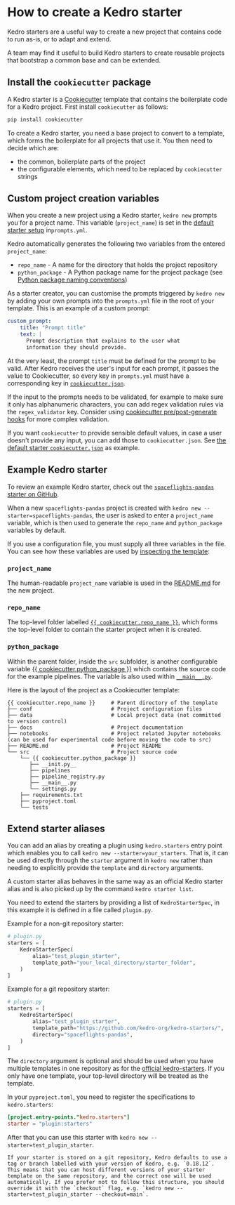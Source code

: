 # How to create a Kedro starter

Kedro starters are a useful way to create a new project that contains code to run as-is, or to adapt and extend.

A team may find it useful to build Kedro starters to create reusable projects that bootstrap a common base and can be extended.

## Install the `cookiecutter` package
A Kedro starter is a [Cookiecutter](https://cookiecutter.readthedocs.io/) template that contains the boilerplate code for a Kedro project. First install `cookiecutter` as follows:

```bash
pip install cookiecutter
```

To create a Kedro starter, you need a base project to convert to a template, which forms the boilerplate for all projects that use it. You then need to decide which are:

* the common, boilerplate parts of the project
* the configurable elements, which need to be replaced by `cookiecutter` strings

## Custom project creation variables

When you create a new project using a Kedro starter, `kedro new` prompts you for a project name. This variable (`project_name`) is set in the [default starter setup](https://github.com/kedro-org/kedro/blob/main/kedro/templates/project/prompts.yml) in`prompts.yml`.

Kedro automatically generates the following two variables from the entered `project_name`:

* `repo_name` - A name for the directory that holds the project repository
* `python_package` - A Python package name for the project package (see [Python package naming conventions](https://www.python.org/dev/peps/pep-0008/#package-and-module-names))

As a starter creator, you can customise the prompts triggered by `kedro new` by adding your own prompts into the `prompts.yml` file in the root of your template. This is an example of a custom prompt:

```yaml
custom_prompt:
    title: "Prompt title"
    text: |
      Prompt description that explains to the user what
      information they should provide.
```

At the very least, the prompt `title` must be defined for the prompt to be valid. After Kedro receives the user's input for each prompt, it passes the value to Cookiecutter, so every key in `prompts.yml` must have a corresponding key in [`cookiecutter.json`](https://cookiecutter.readthedocs.io/en/stable/tutorials/tutorial1.html#cookiecutter-json).

If the input to the prompts needs to be validated, for example to make sure it only has alphanumeric characters, you can add regex validation rules via the `regex_validator` key. Consider using [cookiecutter pre/post-generate hooks](https://cookiecutter.readthedocs.io/en/stable/advanced/hooks.html#using-pre-post-generate-hooks-0-7-0) for more complex validation.

If you want `cookiecutter` to provide sensible default values, in case a user doesn't provide any input, you can add those to `cookiecutter.json`. See [the default starter `cookiecutter.json`](https://github.com/kedro-org/kedro/blob/main/kedro/templates/project/cookiecutter.json) as example.

## Example Kedro starter

To review an example Kedro starter, check out the [`spaceflights-pandas` starter on GitHub](https://github.com/kedro-org/kedro-starters/tree/main/spaceflights-pandas).

When a new `spaceflights-pandas` project is created with `kedro new --starter=spaceflights-pandas`, the user is asked to enter a `project_name` variable, which is then used to generate the `repo_name` and `python_package` variables by default.

If you use a configuration file, you must supply all three variables in the file. You can see how these variables are used by [inspecting the template](https://github.com/kedro-org/kedro-starters/tree/main/spaceflights-pandas/%7B%7B%20cookiecutter.repo_name%20%7D%7D):

### `project_name`

The human-readable `project_name` variable is used in the [README.md](https://github.com/kedro-org/kedro-starters/blob/main/spaceflights-pandas/%7B%7B%20cookiecutter.repo_name%20%7D%7D/README.md) for the new project.

### `repo_name`

The top-level folder labelled [`{{ cookiecutter.repo_name }}`](https://github.com/kedro-org/kedro-starters/tree/main/spaceflights-pandas/%7B%7B%20cookiecutter.repo_name%20%7D%7D), which forms the top-level folder to contain the starter project when it is created.

### `python_package`

Within the parent folder, inside the `src` subfolder, is another configurable variable [{{ cookiecutter.python_package }}](https://github.com/kedro-org/kedro-starters/tree/main/spaceflights-pandas/%7B%7B%20cookiecutter.repo_name%20%7D%7D/src/%7B%7B%20cookiecutter.python_package%20%7D%7D) which contains the source code for the example pipelines. The variable is also used within [`__main__.py`](https://github.com/kedro-org/kedro-starters/blob/main/spaceflights-pandas/%7B%7B%20cookiecutter.repo_name%20%7D%7D/src/%7B%7B%20cookiecutter.python_package%20%7D%7D/__main__.py).

Here is the layout of the project as a Cookiecutter template:

```
{{ cookiecutter.repo_name }}     # Parent directory of the template
├── conf                         # Project configuration files
├── data                         # Local project data (not committed to version control)
├── docs                         # Project documentation
├── notebooks                    # Project related Jupyter notebooks (can be used for experimental code before moving the code to src)
├── README.md                    # Project README
└── src                          # Project source code
    └── {{ cookiecutter.python_package }}
       ├── __init.py__
       ├── pipelines
       ├── pipeline_registry.py
       ├── __main__.py
       └── settings.py
    ├── requirements.txt
    ├── pyproject.toml
    └── tests
```


## Extend starter aliases

You can add an alias by creating a plugin using `kedro.starters` entry point which enables you to call `kedro new --starter=your_starters`. That is, it can be used directly through the `starter` argument in `kedro new` rather than needing to explicitly provide the `template` and `directory` arguments.

A custom starter alias behaves in the same way as an official Kedro starter alias and is also picked up by the command `kedro starter list`.

You need to extend the starters by providing a list of `KedroStarterSpec`, in this example it is defined in a file called `plugin.py`.

Example for a non-git repository starter:

```python
# plugin.py
starters = [
    KedroStarterSpec(
        alias="test_plugin_starter",
        template_path="your_local_directory/starter_folder",
    )
]
```

Example for a git repository starter:

```python
# plugin.py
starters = [
    KedroStarterSpec(
        alias="test_plugin_starter",
        template_path="https://github.com/kedro-org/kedro-starters/",
        directory="spaceflights-pandas",
    )
]
```

The `directory` argument is optional and should be used when you have multiple templates in one repository as for the [official kedro-starters](https://github.com/kedro-org/kedro-starters). If you only have one template, your top-level directory will be treated as the template.

In your `pyproject.toml`, you need to register the specifications to `kedro.starters`:

```toml
[project.entry-points."kedro.starters"]
starter = "plugin:starters"
```

After that you can use this starter with `kedro new --starter=test_plugin_starter`.

```{note}
If your starter is stored on a git repository, Kedro defaults to use a tag or branch labelled with your version of Kedro, e.g. `0.18.12`. This means that you can host different versions of your starter template on the same repository, and the correct one will be used automatically. If you prefer not to follow this structure, you should override it with the `checkout` flag, e.g. `kedro new --starter=test_plugin_starter --checkout=main`.
```
